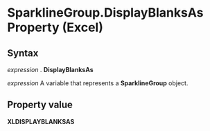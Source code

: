 
# SparklineGroup.DisplayBlanksAs Property (Excel)

## Syntax

 _expression_ . **DisplayBlanksAs**

 _expression_ A variable that represents a **SparklineGroup** object.


## Property value

 **XLDISPLAYBLANKSAS**

